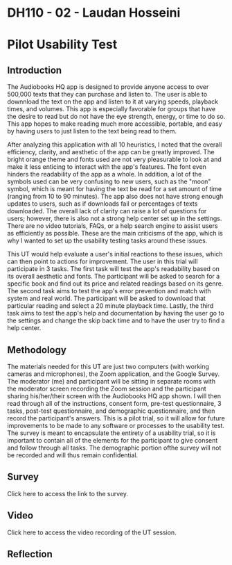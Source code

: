 # DH110 - 02 - Laudan Hosseini
# Pilot Usability Test 
## Introduction 

The Audiobooks HQ app is designed to provide anyone access to over 500,000 texts that they can purchase and listen to. The user is able to downnload the text on the app and listen to it at varying speeds, playback times, and volumes. This app is especially favorable for groups that have the desire to read but do not have the eye strength, energy, or time to do so. This app hopes to make reading much more accessible, portable, and easy by having users to just listen to the text being read to them. 

After analyzing this application with all 10 heuristics, I noted that the overall efficiency, clarity, and aesthetic of the app can be greatly improved. The bright orange theme and fonts used are not very pleasurable to look at and make it less enticing to interact with the app's features. The font even hinders the readability of the app as a whole. In addition, a lot of the symbols used can be very confusing to new users, such as the "moon" symbol, which is meant for having the text be read for a set amount of time (ranging from 10 to 90 minutes). The app also does not have strong enough updates to users, such as if downloads fail or percentages of texts downloaded. The overall lack of clarity can raise a lot of questions for users; however, there is also not a strong help center set up in the settings. There are no video tutorials, FAQs, or a help search engine to assist users as efficiently as possible. These are the main criticisms of the app, which is why I wanted to set up the usability testing tasks around these issues. 

This UT would help evaluate a user's initial reactions to these issues, which can then point to actions for improvement. The user in this trial will participate in 3 tasks. The first task will test the app's readability based on its overall aesthetic and fonts. The participant will be asked to search for a specific book and find out its price and related readings based on its genre. The second task aims to test the app's error prevention and match with system and real world. The participant will be asked to download that particular reading and select a 20 minute playback time. Lastly, the third task aims to test the app's help and documentation by having the user go to the settings and change the skip back time and to have the user try to find a help center. 

## Methodology 

The materials needed for this UT are just two computers (with working cameras and microphones), the Zoom application, and the Google Survey. The moderator (me) and participant will be sitting in separate rooms with the moderator screen recording the Zoom session and the participant sharing his/her/their screen with the Audiobooks HQ app shown. I will then read through all of the instructions, consent form, pre-test questionnaire, 3 tasks, post-test questionnaire, and demographic questionnaire, and then record the participant's answers. This is a pilot trial, so it will allow for future improvements to be made to any software or processes to the usability test. The survey is meant to encapsulate the entirety of a usability trial, so it is important to contain all of the elements for the participant to give consent and follow through all tasks. The demographic portion ofthe survey will not be recorded and will thus remain confidential. 

## Survey 
Click here to access the link to the survey. 
## Video 
Click here to access the video recording of the UT session.
## Reflection 

